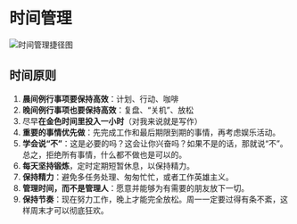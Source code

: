 # 时间管理

![时间管理捷径图](https://img-node.oss-cn-shanghai.aliyuncs.com/images/640.webp)

## 时间原则

1. **晨间例行事项要保持高效**：计划、行动、咖啡
2. **晚间例行事项也要保持高效**：复盘、“关机”、放松
3. 尽早**在金色时间里投入一小时**（对我来说就是写作）
4. **重要的事情优先做**：先完成工作和最后期限到期的事情，再考虑娱乐活动。
5. **学会说“不”**：这是必要的吗？这会让你兴奋吗？如果不是的话，那就说“不”。总之，拒绝所有事情，什么都不做也是可以的。
6. **每天坚持锻炼**，定时定期短暂休息，以保持精力。
7. **保持精力**：避免多任务处理、匆匆忙忙，或者工作英雄主义。
8. **管理时间，而不是管理人**：愿意并能够为有需要的朋友放下一切。
9. **保持节奏**：现在努力工作，晚上才能完全放松。周一一定要过得有条不紊，这样周末才可以彻底狂欢。
